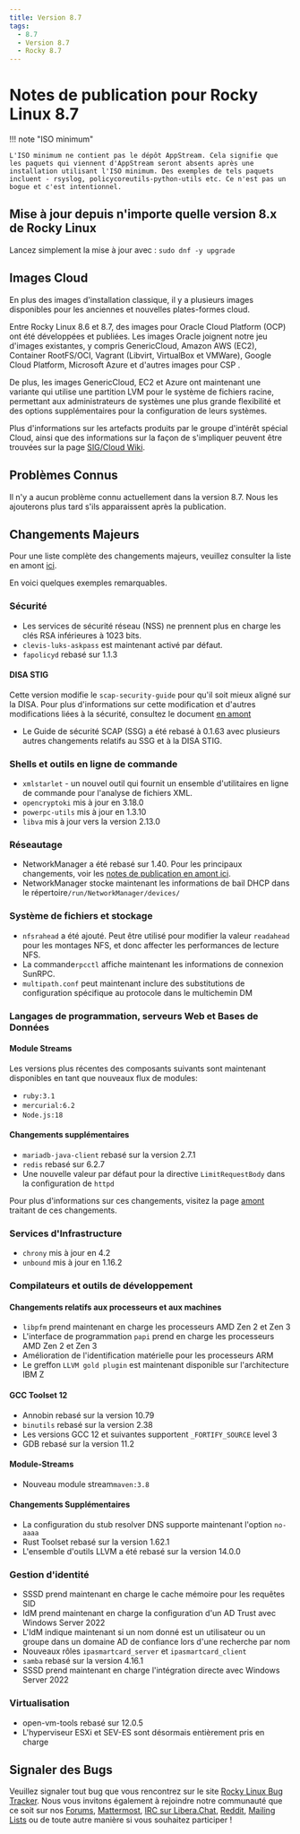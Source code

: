 ```yaml
---
title: Version 8.7
tags:
  - 8.7
  - Version 8.7
  - Rocky 8.7
---
```


# Notes de publication pour Rocky Linux 8.7

!!! note "ISO minimum"

    L'ISO minimum ne contient pas le dépôt AppStream. Cela signifie que les paquets qui viennent d'AppStream seront absents après une installation utilisant l'ISO minimum. Des exemples de tels paquets incluent - rsyslog, policycoreutils-python-utils etc. Ce n'est pas un bogue et c'est intentionnel.

## Mise à jour depuis n'importe quelle version 8.x de Rocky Linux

Lancez simplement la mise à jour avec : `sudo dnf -y upgrade`

## Images Cloud

En plus des images d'installation classique, il y a plusieurs images disponibles pour les anciennes et nouvelles plates-formes cloud.

Entre Rocky Linux 8.6 et 8.7, des images pour Oracle Cloud Platform (OCP) ont été développées et publiées. Les images Oracle joignent notre jeu d'images existantes, y compris GenericCloud, Amazon AWS (EC2), Container RootFS/OCI, Vagrant (Libvirt, VirtualBox et VMWare), Google Cloud Platform, Microsoft Azure et d'autres images pour CSP .

De plus, les images GenericCloud, EC2 et Azure ont maintenant une variante qui utilise une partition LVM pour le système de fichiers racine, permettant aux administrateurs de systèmes une plus grande flexibilité et des options supplémentaires pour la configuration de leurs systèmes.

Plus d'informations sur les artefacts produits par le groupe d'intérêt spécial Cloud, ainsi que des informations sur la façon de s'impliquer peuvent être trouvées sur la page [SIG/Cloud Wiki](https://sig-cloud.rocky.page/).

## Problèmes Connus

Il n'y a aucun problème connu actuellement dans la version 8.7. Nous les ajouterons plus tard s'ils apparaissent après la publication.

## Changements Majeurs

Pour une liste complète des changements majeurs, veuillez consulter la liste en amont [ici](https://access.redhat.com/documentation/en-us/red_hat_enterprise_linux/8/html/8.7_release_notes/overview#overview-major-changes).

En voici quelques exemples remarquables.

### Sécurité

* Les services de sécurité réseau (NSS) ne prennent plus en charge les clés RSA inférieures à 1023 bits.
* `clevis-luks-askpass` est maintenant activé par défaut.
* `fapolicyd` rebasé sur 1.1.3

#### DISA STIG

Cette version modifie le `scap-security-guide` pour qu'il soit mieux aligné sur la DISA. Pour plus d'informations sur cette modification et d'autres modifications liées à la sécurité, consultez le document [en amont](https://access.redhat.com/documentation/en-us/red_hat_enterprise_linux/8/html/8.7_release_notes/new-features#enhancement_security)

* Le Guide de sécurité SCAP (SSG) a été rebasé à 0.1.63 avec plusieurs autres changements relatifs au SSG et à la DISA STIG.

### Shells et outils en ligne de commande

* `xmlstarlet` - un nouvel outil qui fournit un ensemble d'utilitaires en ligne de commande pour l'analyse de fichiers XML.
* `opencryptoki` mis à jour en 3.18.0
* `powerpc-utils` mis à jour en 1.3.10
* `libva` mis à jour vers la version 2.13.0

### Réseautage

* NetworkManager a été rebasé sur 1.40. Pour les principaux changements, voir les [notes de publication en amont ici](https://github.com/NetworkManager/NetworkManager/blob/nm-1-40/NEWS).
* NetworkManager stocke maintenant les informations de bail DHCP dans le répertoire`/run/NetworkManager/devices/`

### Système de fichiers et stockage

* `nfsrahead` a été ajouté. Peut être utilisé pour modifier la valeur `readahead` pour les montages NFS, et donc affecter les performances de lecture NFS.
* La commande`rpcctl` affiche maintenant les informations de connexion SunRPC.
* `multipath.conf` peut maintenant inclure des substitutions de configuration spécifique au protocole dans le multichemin DM

### Langages de programmation, serveurs Web et Bases de Données

#### Module Streams

Les versions plus récentes des composants suivants sont maintenant disponibles en tant que nouveaux flux de modules:

* `ruby:3.1`
* `mercurial:6.2`
* `Node.js:18`

#### Changements supplémentaires

* `mariadb-java-client` rebasé sur la version 2.7.1
* `redis` rebasé sur 6.2.7
* Une nouvelle valeur par défaut pour la directive `LimitRequestBody` dans la configuration de `httpd`

Pour plus d'informations sur ces changements, visitez la page [amont](https://access.redhat.com/documentation/en-us/red_hat_enterprise_linux/8/html/8.7_release_notes/new-features#enhancement_dynamic-programming-languages-web-and-database-servers) traitant de ces changements.

### Services d'Infrastructure

* `chrony` mis à jour en 4.2
* `unbound` mis à jour en 1.16.2

### Compilateurs et outils de développement

#### Changements relatifs aux processeurs et aux machines

* `libpfm` prend maintenant en charge les processeurs AMD Zen 2 et Zen 3
* L'interface de programmation `papi` prend en charge les processeurs AMD Zen 2 et Zen 3
* Amélioration de l'identification matérielle pour les processeurs ARM
* Le greffon `LLVM gold plugin` est maintenant disponible sur l'architecture IBM Z

#### GCC Toolset 12

* Annobin rebasé sur la version 10.79
* `binutils` rebasé sur la version 2.38
* Les versions GCC 12 et suivantes supportent `_FORTIFY_SOURCE` level 3
* GDB rebasé sur la version 11.2

#### Module-Streams

* Nouveau module stream`maven:3.8`

#### Changements Supplémentaires

* La configuration du stub resolver DNS supporte maintenant l'option `no-aaaa`
* Rust Toolset rebasé sur la version 1.62.1
* L'ensemble d'outils LLVM a été rebasé sur la version 14.0.0

### Gestion d'identité

* SSSD prend maintenant en charge le cache mémoire pour les requêtes SID
* IdM prend maintenant en charge la configuration d'un AD Trust avec Windows Server 2022
* L'IdM indique maintenant si un nom donné est un utilisateur ou un groupe dans un domaine AD de confiance lors d'une recherche par nom
* Nouveaux rôles `ipasmartcard_server` et `ipasmartcard_client`
* `samba` rebasé sur la version 4.16.1
* SSSD prend maintenant en charge l'intégration directe avec Windows Server 2022

### Virtualisation

* open-vm-tools rebasé sur 12.0.5
* L'hyperviseur ESXi et SEV-ES sont désormais entièrement pris en charge

## Signaler des Bugs

Veuillez signaler tout bug que vous rencontrez sur le site [Rocky Linux Bug Tracker](https://bugs.rockylinux.org/). Nous vous invitons également à rejoindre notre communauté que ce soit sur nos [Forums](https://forums.rockylinux.org), [Mattermost](https://chat.rockylinux.org), [IRC sur Libera.Chat](irc://irc.liberachat/rockylinux), [Reddit](https://reddit.com/r/rockylinux), [Mailing Lists](https://lists.resf.org) ou de toute autre manière si vous souhaitez participer !
